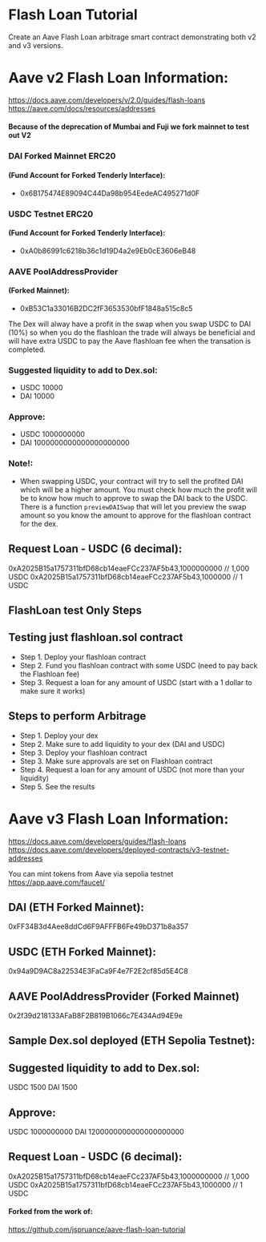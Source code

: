# Flash Loan Tutorial
Create an Aave Flash Loan arbitrage smart contract demonstrating both v2 and v3 versions.  

# Aave v2 Flash Loan Information:
https://docs.aave.com/developers/v/2.0/guides/flash-loans
https://aave.com/docs/resources/addresses

#### Because of the deprecation of Mumbai and Fuji we fork mainnet to test out V2

### DAI Forked Mainnet ERC20 
#### (Fund Account for Forked Tenderly Interface):
- 0x6B175474E89094C44Da98b954EedeAC495271d0F

### USDC Testnet ERC20 
#### (Fund Account for Forked Tenderly Interface):
- 0xA0b86991c6218b36c1d19D4a2e9Eb0cE3606eB48

### AAVE PoolAddressProvider 
#### (Forked Mainnet):
- 0xB53C1a33016B2DC2fF3653530bfF1848a515c8c5

The Dex will alway have a profit in the swap when you swap USDC to DAI (10%) so when you do the flashloan the trade will always be beneficial and will have extra USDC to pay the Aave flashloan fee when the transation is completed.

### Suggested liquidity to add to Dex.sol:
- USDC 10000
- DAI  10000

### Approve:
- USDC 1000000000
- DAI  1000000000000000000000

### Note!:
- When swapping USDC, your contract will try to sell the profited DAI which will be a higher amount.  You must check how much the profit will be to know how much to approve to swap the DAI back to the USDC. There is a function `previewDAISwap` that will let you preview the swap amount so you know the amount to approve for the flashloan contract for the dex.

## Request Loan - USDC (6 decimal):
0xA2025B15a1757311bfD68cb14eaeFCc237AF5b43,1000000000 // 1,000 USDC
0xA2025B15a1757311bfD68cb14eaeFCc237AF5b43,1000000   // 1 USDC

## FlashLoan test Only Steps

## Testing just flashloan.sol contract
- Step 1. Deploy your flashloan contract
- Step 2. Fund you flashloan contract with some USDC (need to pay back the Flashloan fee)
- Step 3. Request a loan for any amount of USDC (start with a 1 dollar to make sure it works)

## Steps to perform Arbitrage

- Step 1. Deploy your dex
- Step 2. Make sure to add liquidity to your dex (DAI and USDC)
- Step 3. Deploy your flashloan contract
- Step 3. Make sure approvals are set on Flashloan contract
- Step 4. Request a loan for any amount of USDC (not more than your liquidity)
- Step 5. See the results



# Aave v3 Flash Loan Information:
https://docs.aave.com/developers/guides/flash-loans
https://docs.aave.com/developers/deployed-contracts/v3-testnet-addresses

You can mint tokens from Aave via sepolia testnet 
https://app.aave.com/faucet/


## DAI  (ETH Forked Mainnet):
0xFF34B3d4Aee8ddCd6F9AFFFB6Fe49bD371b8a357

## USDC  (ETH Forked Mainnet):
0x94a9D9AC8a22534E3FaCa9F4e7F2E2cf85d5E4C8

## AAVE PoolAddressProvider (Forked Mainnet)
0x2f39d218133AFaB8F2B819B1066c7E434Ad94E9e

## Sample Dex.sol deployed (ETH Sepolia Testnet): 


## Suggested liquidity to add to Dex.sol:
USDC 1500
DAI  1500

## Approve:
USDC 1000000000
DAI  1200000000000000000000

## Request Loan - USDC (6 decimal):
0xA2025B15a1757311bfD68cb14eaeFCc237AF5b43,1000000000 // 1,000 USDC
0xA2025B15a1757311bfD68cb14eaeFCc237AF5b43,1000000   // 1 USDC


#### Forked from the work of:
https://github.com/jspruance/aave-flash-loan-tutorial
